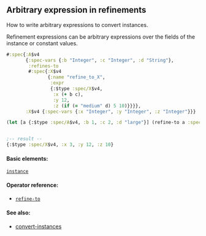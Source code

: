 <!---
  This markdown file was generated. Do not edit.
  -->

## Arbitrary expression in refinements

How to write arbitrary expressions to convert instances.

Refinement expressions can be arbitrary expressions over the fields of the instance or constant values.

```clojure
#:spec{:A$v4
       {:spec-vars {:b "Integer", :c "Integer", :d "String"},
        :refines-to
        #:spec{:X$v4
               {:name "refine_to_X",
                :expr
                {:$type :spec/X$v4,
                 :x (+ b c),
                 :y 12,
                 :z (if (= "medium" d) 5 10)}}}},
       :X$v4 {:spec-vars {:x "Integer", :y "Integer", :z "Integer"}}}
```

```clojure
(let [a {:$type :spec/A$v4, :b 1, :c 2, :d "large"}] (refine-to a :spec/X$v4))


;-- result --
{:$type :spec/X$v4, :x 3, :y 12, :z 10}
```

#### Basic elements:

[`instance`](../halite-basic-syntax-reference.md#instance)

#### Operator reference:

* [`refine-to`](../halite-full-reference.md#refine-to)


#### See also:

* [convert-instances](convert-instances.md)


